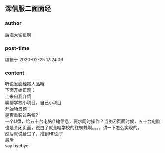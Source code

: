 ## 深信服二面面经
### author 
后海大鲨鱼啊
### post-time 

编辑于  2020-02-25 17:24:06
### content 
<div class="post-topic-des nc-post-content">
 <div>
  听说发面经攒人品哦
 </div>
 <div>
  下面开始正题：
 </div>
 <div>
  上来自我介绍
  <br/>
 </div>
 <div>
  聊聊学校小项目，自己小项目
  <br/>
 </div>
 <div>
  开始场景题：
 </div>
 <div>
  是否重装过系统?
  <br/>
 </div>
 <div>
  一个U盘，给五十台电脑传输信息，要求同时操作？当关闭页面时候，五十台电脑也是关闭页面，说白了就是咱学校的红蜘蛛啊。。。。讲一下怎么实现的。
 </div>
 <div>
  然后就说给过了，推到HR面了
 </div>
 <div>
  最后
 </div>
 <div>
  say byebye
 </div>
</div>
